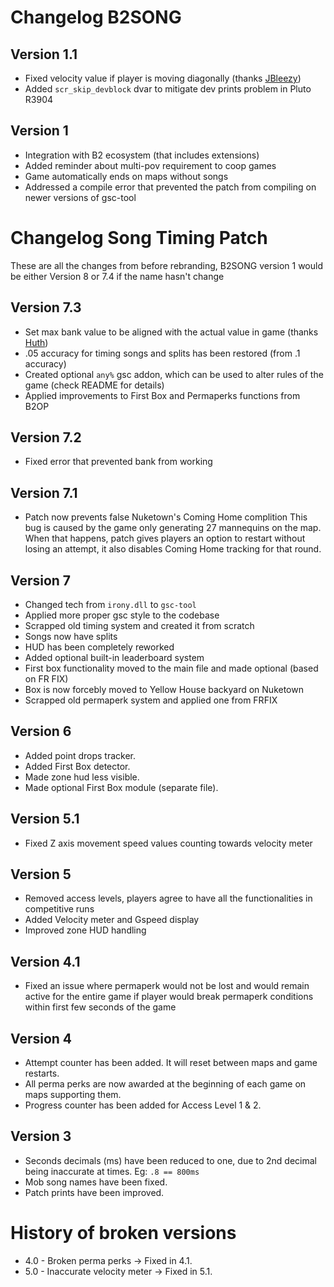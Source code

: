 # Changelog B2SONG

## Version 1.1

- Fixed velocity value if player is moving diagonally (thanks [JBleezy](https://github.com/Jbleezy))
- Added `scr_skip_devblock` dvar to mitigate dev prints problem in Pluto R3904

## Version 1

- Integration with B2 ecosystem (that includes extensions)
- Added reminder about multi-pov requirement to coop games
- Game automatically ends on maps without songs
- Addressed a compile error that prevented the patch from compiling on newer versions of gsc-tool

# Changelog Song Timing Patch

These are all the changes from before rebranding, B2SONG version 1 would be either Version 8 or 7.4 if the name hasn't change

## Version 7.3

- Set max bank value to be aligned with the actual value in game (thanks [Huth](https://github.com/HuthTV))
- .05 accuracy for timing songs and splits has been restored (from .1 accuracy)
- Created optional `any%` gsc addon, which can be used to alter rules of the game (check README for details)
- Applied improvements to First Box and Permaperks functions from B2OP

## Version 7.2

- Fixed error that prevented bank from working

## Version 7.1

- Patch now prevents false Nuketown's Coming Home complition
This bug is caused by the game only generating 27 mannequins on the map. When that happens, patch gives players an option to restart without losing an attempt, it also disables Coming Home tracking for that round.

## Version 7

- Changed tech from `irony.dll` to `gsc-tool`
- Applied more proper gsc style to the codebase
- Scrapped old timing system and created it from scratch
- Songs now have splits
- HUD has been completely reworked
- Added optional built-in leaderboard system
- First box functionality moved to the main file and made optional (based on FR FIX)
- Box is now forcebly moved to Yellow House backyard on Nuketown
- Scrapped old permaperk system and applied one from FRFIX

## Version 6

- Added point drops tracker.
- Added First Box detector.
- Made zone hud less visible.
- Made optional First Box module (separate file).

## Version 5.1

- Fixed Z axis movement speed values counting towards velocity meter

## Version 5

- Removed access levels, players agree to have all the functionalities in competitive runs
- Added Velocity meter and Gspeed display
- Improved zone HUD handling

## Version 4.1

- Fixed an issue where permaperk would not be lost and would remain active for the entire game if player would break permaperk conditions within first few seconds of the game


## Version 4

- Attempt counter has been added. It will reset between maps and game restarts.
- All perma perks are now awarded at the beginning of each game on maps supporting them.
- Progress counter has been added for Access Level 1 & 2.

## Version 3

- Seconds decimals (ms) have been reduced to one, due to 2nd decimal being inaccurate at times. Eg: `.8 == 800ms`
- Mob song names have been fixed.
- Patch prints have been improved.


# History of broken versions

- 4.0 - Broken perma perks -> Fixed in 4.1. </br>
- 5.0 - Inaccurate velocity meter -> Fixed in 5.1. </br>
